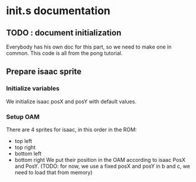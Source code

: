 # init.s documentation

## TODO : document initialization
Everybody has his own doc for this part, so we need to make one in common.
This code is all from the pong tutorial.

## Prepare isaac sprite

### Initialize variables
We initialize isaac posX and posY with default values.

### Setup OAM
There are 4 sprites for isaac, in this order in the ROM:  
 - top left
 - top right
 - bottom left
 - bottom right
We put their position in the OAM according to isaac PosX and PosY. 
(TODO: for now, we use a fixed posX and posY in b and c, we need to load that from memory)

